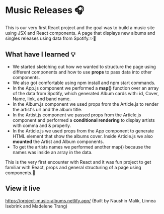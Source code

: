 # Music Releases 🎧

This is our very first React project and the goal was to build a music site using JSX and React components. A page that displays new albums and singles releases using data from Spotify.✨🎵

## What have I learned 💡

- We started sketching out how we wanted to structure the page using different components and how to use **props** to pass data into other components.
- We also got comfortable using npm install and npm start commands.
- In the App.js component we performed a **map()** function over an array of the data from Spotify, which generated Album cards with: id, Cover, Name, link, and band name.
- In the Album.js component we used props from the Article.js to render the artist's url and the album title.
- In the Artist.js component we passed props from the Article.js component and performed a **conditional rendering** to display artists with comma and & properly.
- In the Article.js we used props from the App component to generate HTML element that show the albums cover. Inside Article.js we also **mounted** the Artist and Album components.
- To get the artists names we performed another map() because the names was inside an array in the data.

This is the very first encounter with React and it was fun project to get familiar with React, props and general structuring of a page using components.💪

## View it live

https://project-music-albums.netlify.app/ (Built by
Naushin Malik, Linnea Isebrink and Madelene Trang)
